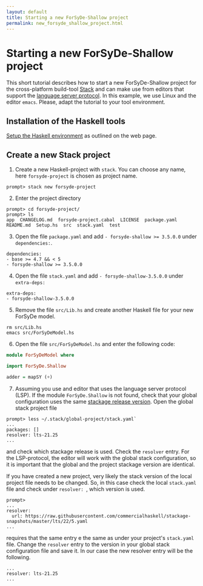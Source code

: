 ```yaml
---
layout: default
title: Starting a new ForSyDe-Shallow project
permalink: new_forsyde_shallow_project.html
---
```


# Starting a new ForSyDe-Shallow project

This short tutorial describes how to start a new ForSyDe-Shallow project for the cross-platform build-tool [Stack](https://docs.haskellstack.org/) and can make use from editors that support the [language server protocol](https://microsoft.github.io/language-server-protocol/). In this example, we use Linux and the editor `emacs`. Please, adapt the tutorial to your tool environment.

## Installation of the Haskell tools

[Setup the Haskell environment](https://www.haskell.org/get-started/) as outlined on the web page. 

## Create a new Stack project

1. Create a new Haskell-project with `stack`. You can choose any name, here `forsyde-project` is chosen as project name.
```
prompt> stack new forsyde-project
```
2. Enter the project directory
```
prompt> cd forsyde-project/
prompt> ls
app  CHANGELOG.md  forsyde-project.cabal  LICENSE  package.yaml  README.md  Setup.hs  src  stack.yaml  test
```
3. Open the file `package.yaml` and add `- forsyde-shallow >= 3.5.0.0` under `dependencies:`.
```
dependencies:
- base >= 4.7 && < 5
- forsyde-shallow >= 3.5.0.0
```
4. Open the file `stack.yaml` and add `- forsyde-shallow-3.5.0.0` under `extra-deps:`
```
extra-deps: 
- forsyde-shallow-3.5.0.0
```
5. Remove the file `src/Lib.hs` and create another Haskell file for your new ForSyDe model. 
```
rm src/Lib.hs
emacs src/ForSyDeModel.hs
```
6. Open the file `src/ForSyDeModel.hs` and enter the following code:
```haskell
module ForSyDeModel where

import ForSyDe.Shallow

adder = mapSY (+)
```
7. Assuming you use and editor that uses the language server protocol (LSP). If the module `ForSyDe.Shallow` is not found, check that your global configuration uses the same [stackage release version](https://www.stackage.org/#about). Open the global stack project file
```
prompt> less ~/.stack/global-project/stack.yaml`
...
packages: []
resolver: lts-21.25
...
```
and check which stackage release is used. Check the `resolver` entry. For the LSP-protocol, the editor will work with the global stack configuration, so it is important that the global and the project stackage version are identical. 

If you have created a new project, very likely the stack version of the local project file needs to be changed. So, in this case check the local `stack.yaml` file and check under `resolver: `, which version is used.
```
prompt> 
...
resolver:
  url: https://raw.githubusercontent.com/commercialhaskell/stackage-snapshots/master/lts/22/5.yaml
...
```
requires that the same entry e the same as under your project's `stack.yaml` file. Change the `resolver` entry to the version in your global stack configuration file and save it. In our case the new resolver entry will be the following.
```
...
resolver: lts-21.25
...
```
